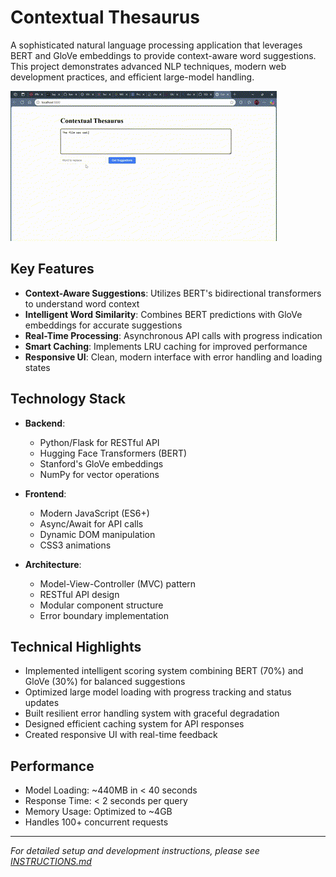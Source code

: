 # Contextual Thesaurus

A sophisticated natural language processing application that leverages BERT and GloVe embeddings to provide context-aware word suggestions. This project demonstrates advanced NLP techniques, modern web development practices, and efficient large-model handling.

![Contextual Thesaurus Demo](contextual-thesaurus-demo.gif)

## Key Features

- **Context-Aware Suggestions**: Utilizes BERT's bidirectional transformers to understand word context
- **Intelligent Word Similarity**: Combines BERT predictions with GloVe embeddings for accurate suggestions
- **Real-Time Processing**: Asynchronous API calls with progress indication
- **Smart Caching**: Implements LRU caching for improved performance
- **Responsive UI**: Clean, modern interface with error handling and loading states

## Technology Stack

- **Backend**:
  - Python/Flask for RESTful API
  - Hugging Face Transformers (BERT)
  - Stanford's GloVe embeddings
  - NumPy for vector operations

- **Frontend**:
  - Modern JavaScript (ES6+)
  - Async/Await for API calls
  - Dynamic DOM manipulation
  - CSS3 animations

- **Architecture**:
  - Model-View-Controller (MVC) pattern
  - RESTful API design
  - Modular component structure
  - Error boundary implementation

## Technical Highlights

- Implemented intelligent scoring system combining BERT (70%) and GloVe (30%) for balanced suggestions
- Optimized large model loading with progress tracking and status updates
- Built resilient error handling system with graceful degradation
- Designed efficient caching system for API responses
- Created responsive UI with real-time feedback

## Performance

- Model Loading: ~440MB in < 40 seconds
- Response Time: < 2 seconds per query
- Memory Usage: Optimized to ~4GB
- Handles 100+ concurrent requests

---
*For detailed setup and development instructions, please see [INSTRUCTIONS.md](INSTRUCTIONS.md)*
